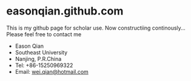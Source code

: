 easonqian.github.com
====================

This is my github page for scholar use. Now constructiing continously...
Please feel free to contact me


* Eason Qian
* Southeast University
* Nanjing, P.R.China
* Tel: +86-15250969322
* Email: wei.qian@hotmail.com
